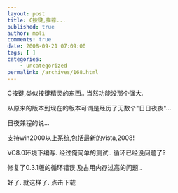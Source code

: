 ```yaml
---
layout: post
title: C按键,推荐...
published: true
author: moli
comments: true
date: 2008-09-21 07:09:00
tags: [ ]
categories:
    - uncategorized
permalink: /archives/168.html
---
```




  C按键,类似按键精灵的东西.. 当然功能没那个强大.



  从原来的版本到现在的版本可谓是经历了无数个"日日夜夜"&#8230;



  日夜兼程的说&#8230;



  支持win2000以上系统,包括最新的vista,2008! 



  VC8.0环境下编写. 经过俺简单的测试.. 循环已经没问题了? 



  修复了0.3.1版的循环错误,及占用内存过高的问题..



  好了. 就这样了. 点击下载
